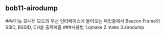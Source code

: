 bob11-airodump
-----------
###기능
모니터 모드의 무선 인터페이스에 들어오는 패킷중에서 Beacon Frame의 SSID, BSSID, CH을 출력헤줌
###사용법
1.qmake
2.make
3.airodump <wireless interface name>
